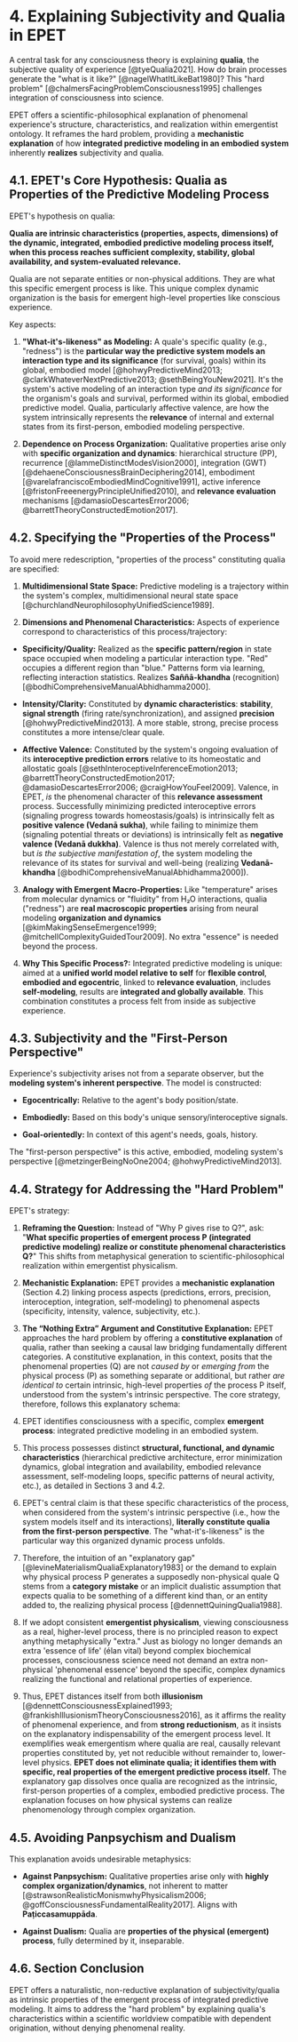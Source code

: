 
# 4. Explaining Subjectivity and Qualia in EPET

A central task for any consciousness theory is explaining **qualia**, the subjective quality of experience [@tyeQualia2021]. How do brain processes generate the "what is it like?" [@nagelWhatItLikeBat1980]? This "hard problem" [@chalmersFacingProblemConsciousness1995] challenges integration of consciousness into science.

EPET offers a scientific-philosophical explanation of phenomenal experience's structure, characteristics, and realization within emergentist ontology. It reframes the hard problem, providing a **mechanistic explanation** of how **integrated predictive modeling in an embodied system** inherently **realizes** subjectivity and qualia.


## 4.1. EPET's Core Hypothesis: Qualia as Properties of the Predictive Modeling Process

EPET's hypothesis on qualia:

**Qualia are intrinsic characteristics (properties, aspects, dimensions) of the dynamic, integrated, embodied predictive modeling process itself, when this process reaches sufficient complexity, stability, global availability, and system-evaluated relevance.**

Qualia are not separate entities or non-physical additions. They are what this specific emergent process is like. This unique complex dynamic organization is the basis for emergent high-level properties like conscious experience.

Key aspects:

1.  **"What-it's-likeness" as Modeling:** A quale's specific quality (e.g., "redness") is the **particular way the predictive system models an interaction type and its significance** (for survival, goals) within its global, embodied model [@hohwyPredictiveMind2013; @clarkWhateverNextPredictive2013; @sethBeingYouNew2021]. It's the system's active modeling of an interaction type *and its significance* for the organism's goals and survival, performed within its global, embodied predictive model. Qualia, particularly affective valence, are how the system intrinsically represents the **relevance** of internal and external states from its first-person, embodied modeling perspective.

2.  **Dependence on Process Organization:** Qualitative properties arise only with **specific organization and dynamics**: hierarchical structure (PP), recurrence [@lammeDistinctModesVision2000], integration (GWT) [@dehaeneConsciousnessBrainDeciphering2014], embodiment [@varelafranciscoEmbodiedMindCognitive1991], active inference [@fristonFreeenergyPrincipleUnified2010], and **relevance evaluation** mechanisms [@damasioDescartesError2006; @barrettTheoryConstructedEmotion2017].


## 4.2. Specifying the "Properties of the Process"

To avoid mere redescription, "properties of the process" constituting qualia are specified:

1.  **Multidimensional State Space:** Predictive modeling is a trajectory within the system's complex, multidimensional neural state space [@churchlandNeurophilosophyUnifiedScience1989].

2.  **Dimensions and Phenomenal Characteristics:** Aspects of experience correspond to characteristics of this process/trajectory:

-  **Specificity/Quality:** Realized as the **specific pattern/region** in state space occupied when modeling a particular interaction type. "Red" occupies a different region than "blue." Patterns form via learning, reflecting interaction statistics. Realizes **Saññā-khandha** (recognition) [@bodhiComprehensiveManualAbhidhamma2000].

-  **Intensity/Clarity:** Constituted by **dynamic characteristics**: **stability**, **signal strength** (firing rate/synchronization), and assigned **precision** [@hohwyPredictiveMind2013]. A more stable, strong, precise process constitutes a more intense/clear quale.

-  **Affective Valence:** Constituted by the system's ongoing evaluation of its **interoceptive prediction errors** relative to its homeostatic and allostatic goals [@sethInteroceptiveInferenceEmotion2013; @barrettTheoryConstructedEmotion2017; @damasioDescartesError2006; @craigHowYouFeel2009]. Valence, in EPET, *is* the phenomenal character of this **relevance assessment** process. Successfully minimizing predicted interoceptive errors (signaling progress towards homeostasis/goals) is intrinsically felt as **positive valence (Vedanā sukha)**, while failing to minimize them (signaling potential threats or deviations) is intrinsically felt as **negative valence (Vedanā dukkha)**. Valence is thus not merely correlated with, but *is the subjective manifestation of*, the system modeling the relevance of its states for survival and well-being (realizing **Vedanā-khandha** [@bodhiComprehensiveManualAbhidhamma2000]).

3.  **Analogy with Emergent Macro-Properties:** Like "temperature" arises from molecular dynamics or "fluidity" from H₂O interactions, qualia ("redness") are **real macroscopic properties** arising from neural modeling **organization and dynamics** [@kimMakingSenseEmergence1999; @mitchellComplexityGuidedTour2009]. No extra "essence" is needed beyond the process.

4.  **Why This Specific Process?:** Integrated predictive modeling is unique: aimed at a **unified world model relative to self** for **flexible control**, **embodied and egocentric**, linked to **relevance evaluation**, includes **self-modeling**, results are **integrated and globally available**. This combination constitutes a process felt from inside as subjective experience.


## 4.3. Subjectivity and the "First-Person Perspective"

Experience's subjectivity arises not from a separate observer, but the **modeling system's inherent perspective**. The model is constructed:

-  **Egocentrically:** Relative to the agent's body position/state.

-  **Embodiedly:** Based on this body's unique sensory/interoceptive signals.

-  **Goal-orientedly:** In context of this agent's needs, goals, history.

The "first-person perspective" is this active, embodied, modeling system's perspective [@metzingerBeingNoOne2004; @hohwyPredictiveMind2013].


## 4.4. Strategy for Addressing the "Hard Problem"

EPET's strategy:

1.  **Reframing the Question:** Instead of "Why P gives rise to Q?", ask: "**What specific properties of emergent process P (integrated predictive modeling) realize or constitute phenomenal characteristics Q?**" This shifts from metaphysical generation to scientific-philosophical realization within emergentist physicalism.

2.  **Mechanistic Explanation:** EPET provides a **mechanistic explanation** (Section 4.2) linking process aspects (predictions, errors, precision, interoception, integration, self-modeling) to phenomenal aspects (specificity, intensity, valence, subjectivity, etc.).

3.  **The “Nothing Extra” Argument and Constitutive Explanation:** EPET approaches the hard problem by offering a **constitutive explanation** of qualia, rather than seeking a causal law bridging fundamentally different categories. A constitutive explanation, in this context, posits that the phenomenal properties (Q) are not *caused by* or *emerging from* the physical process (P) as something separate or additional, but rather *are identical to* certain intrinsic, high-level properties *of* the process P itself, understood from the system's intrinsic perspective. The core strategy, therefore, follows this explanatory schema:

1. EPET identifies consciousness with a specific, complex **emergent process**: integrated predictive modeling in an embodied system.

2. This process possesses distinct **structural, functional, and dynamic characteristics** (hierarchical predictive architecture, error minimization dynamics, global integration and availability, embodied relevance assessment, self-modeling loops, specific patterns of neural activity, etc.), as detailed in Sections 3 and 4.2.

3. EPET's central claim is that these specific characteristics of the process, when considered from the system's intrinsic perspective (i.e., how the system models itself and its interactions), **literally constitute qualia from the first-person perspective**. The "what-it's-likeness" is the particular way this organized dynamic process unfolds.

4. Therefore, the intuition of an "explanatory gap" [@levineMaterialismQualiaExplanatory1983] or the demand to explain why physical process P generates a supposedly non-physical quale Q stems from a **category mistake** or an implicit dualistic assumption that expects qualia to be something of a different kind than, or an entity added to, the realizing physical process [@dennettQuiningQualia1988].

5. If we adopt consistent **emergentist physicalism**, viewing consciousness as a real, higher-level process, there is no principled reason to expect anything metaphysically "extra." Just as biology no longer demands an extra 'essence of life' (élan vital) beyond complex biochemical processes, consciousness science need not demand an extra non-physical 'phenomenal essence' beyond the specific, complex dynamics realizing the functional and relational properties of experience.

6. Thus, EPET distances itself from both **illusionism** [@dennettConsciousnessExplained1993; @frankishIllusionismTheoryConsciousness2016], as it affirms the reality of phenomenal experience, and from **strong reductionism**, as it insists on the explanatory indispensability of the emergent process level. It exemplifies weak emergentism where qualia are real, causally relevant properties constituted by, yet not reducible without remainder to, lower-level physics. **EPET does not eliminate qualia; it identifies them with specific, real properties of the emergent predictive process itself.** The explanatory gap dissolves once qualia are recognized as the intrinsic, first-person properties of a complex, embodied predictive process. The explanation focuses on how physical systems can realize phenomenology through complex organization.


## 4.5. Avoiding Panpsychism and Dualism

This explanation avoids undesirable metaphysics:

-  **Against Panpsychism:** Qualitative properties arise only with **highly complex organization/dynamics**, not inherent to matter [@strawsonRealisticMonismwhyPhysicalism2006; @goffConsciousnessFundamentalReality2017]. Aligns with **Paṭiccasamuppāda**.

-  **Against Dualism:** Qualia are **properties of the physical (emergent) process**, fully determined by it, inseparable.


## 4.6. Section Conclusion

EPET offers a naturalistic, non-reductive explanation of subjectivity/qualia as intrinsic properties of the emergent process of integrated predictive modeling. It aims to address the "hard problem" by explaining qualia's characteristics within a scientific worldview compatible with dependent origination, without denying phenomenal reality.
